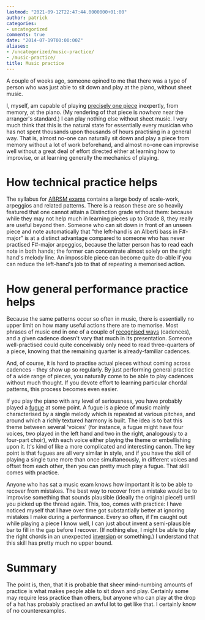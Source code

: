 ```yaml
---
lastmod: "2021-09-12T22:47:44.0000000+01:00"
author: patrick
categories:
- uncategorized
comments: true
date: "2014-07-19T00:00:00Z"
aliases:
- /uncategorized/music-practice/
- /music-practice/
title: Music practice
---
```


A couple of weeks ago, someone opined to me that there was a type of person who was just able to sit down and play at the piano, without sheet music.

I, myself, am capable of playing [precisely one piece][Jarrod Radnich PotC] inexpertly, from memory, at the piano. (My rendering of that piece is *nowhere* near the arranger's standard.) I can play nothing else without sheet music. I very much think that this is the natural state for essentially every musician who has not spent thousands upon thousands of hours practising in a general way. That is, almost no-one can naturally sit down and play a piece from memory without a lot of work beforehand, and almost no-one can improvise well without a great deal of effort directed either at learning how to improvise, or at learning generally the mechanics of playing.

# How technical practice helps
The syllabus for [ABRSM exams] contains a large body of scale-work, arpeggios and related patterns. There is a reason these are so heavily featured that one cannot attain a Distinction grade without them: because while they may not help much in learning pieces up to Grade 8, they really are useful beyond then. Someone who can sit down in front of an unseen piece and note automatically that "the left-hand is an Alberti bass in F#-major" is at a distinct advantage compared to someone who has never practised F#-major arpeggios, because the latter person has to read each note in both hands; the former can concentrate almost solely on the right hand's melody line. An impossible piece can become quite do-able if you can reduce the left-hand's job to that of repeating a memorised action.

# How general performance practice helps
Because the same patterns occur so often in music, there is essentially no upper limit on how many useful actions there are to memorise. Most phrases of music end in one of a couple of [recognised ways][cadence] (cadences), and a given cadence doesn't vary that much in its presentation. Someone well-practised could quite conceivably only need to read three-quarters of a piece, knowing that the remaining quarter is already-familiar cadences.

And, of course, it is hard to practise actual pieces without coming across cadences - they show up so regularly. By just performing general practice of a wide range of pieces, you naturally come to be able to play cadences without much thought. If you devote effort to learning particular chordal patterns, this process becomes even easier.

If you play the piano with any level of seriousness, you have probably played a [fugue] at some point. A fugue is a piece of music mainly characterised by a single melody which is repeated at various pitches, and around which a richly textured harmony is built. The idea is to bat this theme between several 'voices' (for instance, a fugue might have four voices, two played in the left hand and two in the right, analogously to a four-part choir), with each voice either playing the theme or embellishing upon it. It's kind of like a more complicated and interesting canon. The key point is that fugues are all very similar in style, and if you have the skill of playing a single tune more than once simultaneously, in different voices and offset from each other, then you can pretty much play a fugue. That skill comes with practice.

Anyone who has sat a music exam knows how important it is to be able to recover from mistakes. The best way to recover from a mistake would be to improvise something that sounds plausible (ideally the original piece!) until you picked up the thread again. This, too, comes with practice: I have noticed myself that I have over time got substantially better at ignoring mistakes I make during a performance. Every so often, if I'm caught out while playing a piece I know well, I can just about invent a semi-plausible bar to fill in the gap before I recover. (If nothing else, I might be able to play the right chords in an unexpected [inversion] or something.) I understand that this skill has pretty much no upper bound.

# Summary
The point is, then, that it is probable that sheer mind-numbing amounts of practice is what makes people able to sit down and play. Certainly some may require less practice than others, but anyone who can play at the drop of a hat has probably practised an awful lot to get like that. I certainly know of no counterexamples.


[Jarrod Radnich PotC]: https://www.youtube.com/watch?v=n4JD-3-UAzM
[ABRSM exams]: https://en.wikipedia.org/wiki/ABRSM#Practical_exams
[cadence]: https://en.wikipedia.org/wiki/Cadence_(music)
[fugue]: https://en.wikipedia.org/wiki/Fugue
[inversion]: https://en.wikipedia.org/wiki/Chord_inversion#Chords
